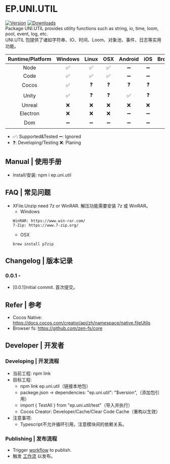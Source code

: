 # EP.UNI.UTIL
[![Version](https://img.shields.io/npm/v/ep.uni.util)](https://www.npmjs.com/package/ep.uni.util)
[![Downloads](https://img.shields.io/npm/dm/ep.uni.util)](https://www.npmjs.com/package/ep.uni.util)  
Package UNI.UTIL provides utility functions such as string, io, time, loom, pool, event, log, etc.  
UNI.UTIL 包提供了诸如字符串、IO、时间、Loom、对象池、事件、日志等实用功能。

| Runtime/Platform | Windows | Linux | OSX | Android | iOS | Browser |
| :-: | :-: | :-: | :-: | :-: | :-: | :-: |
| Node | ✅ | ✅ | ✅ | ➖ | ➖ | ➖ |
| Code | ✅ | ✅ | ✅ | ➖ | ➖ | ➖ |
| Cocos | ✅ | ❓ | ❓ | ❓ | ❓ | ❓ |
| Unity | ✅ | ❓ | ❓ | ✅ | ❓ | ❓ |
| Unreal | ❌ | ❌ | ❌ | ❌ | ❌ | ❌ |
| Electron | ❌ | ❌ | ❌ | ➖ | ➖ | ➖ |
| Dom | ➖ | ➖ | ➖ | ➖ | ➖ | ❓ |
- ✅: Supported&Tested   ➖: Ignored
- ❓: Developing/Testing ❌: Planing

## Manual | 使用手册
- Install/安装: npm i ep.uni.util

## FAQ | 常见问题
- XFile.Unzip need 7z or WinRAR. 解压功能需要安装 7z 或 WinRAR。
  - Windows
  ```
  WinRAR: https://www.win-rar.com/
  7-Zip: https://www.7-zip.org/
  ```
  - OSX
  ```
  brew install p7zip
  ```

## Changelog | 版本记录
### 0.0.1 - 
- [0.0.1]Initial commit. 首次提交。

## Refer | 参考
- Cocos Native: https://docs.cocos.com/creator/api/zh/namespace/native.fileUtils
- Browser fs: https://github.com/zen-fs/core

## Developer | 开发者
### Developing | 开发流程
- 当前工程: npm link
- 目标工程: 
  - npm link ep.uni.util（链接本地包）
  - packege.json -> dependencies: "ep.uni.util": "$version",（添加包引用）
  - import { TestAll } from "ep.uni.util/test"（导入并执行）
  - Cocos Creator: Developer/Cache/Clear Code Cache（重构以生效）
- 注意事项:
  - Typescript不允许循环引用，注意模块间的依赖关系。

### Publishing | 发布流程
- Trigger [workflow](https://github.com/eframework-org/EP.UNI.UTIL/actions/workflows/publish.yml) to publish.
- 触发 [工作流](https://github.com/eframework-org/EP.UNI.UTIL/actions/workflows/publish.yml) 以发布。
